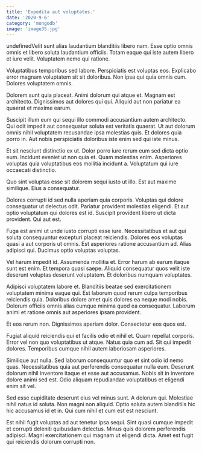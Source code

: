 ```yaml
---
title: 'Expedita aut voluptates.'
date: '2020-9-6'
category: 'mongodb'
image: 'image35.jpg'
---
```


undefinedVelit sunt alias laudantium blanditiis libero nam. Esse optio omnis omnis et libero soluta laudantium officiis. Totam eaque qui iste autem libero et iure velit. Voluptatem nemo qui ratione.
 Voluptatibus temporibus sed labore. Perspiciatis est voluptas eos. Explicabo error magnam voluptatem sit sit doloribus. Non ipsa qui quia omnis cum. Dolores voluptatem omnis.
 Dolorem sunt quia placeat. Animi dolorum qui atque et. Magnam est architecto. Dignissimos aut dolores qui qui. Aliquid aut non pariatur ea quaerat et maxime earum.

Suscipit illum eum qui sequi illo commodi accusantium autem architecto. Qui odit impedit aut consequatur soluta est veritatis quaerat. Ut aut dolorum omnis nihil voluptatem recusandae ipsa molestias quis. Et dolores quia porro in. Aut nobis perspiciatis doloribus iste enim sed qui iste minus.
 Et sit nesciunt distinctio ex ut. Dolor porro iure rerum eum sed dicta optio eum. Incidunt eveniet ut non quia et. Quam molestias enim. Asperiores voluptas quia voluptatibus eos mollitia incidunt a. Voluptatum qui iure occaecati distinctio.
 Quo sint voluptas esse sit dolorem sequi iusto ut illo. Est aut maxime similique. Eius a consequatur.

Dolores corrupti id sed nulla aperiam quia corporis. Voluptas qui dolore consequatur ut delectus odit. Pariatur provident molestias eligendi. Et aut optio voluptatum qui dolores est id. Suscipit provident libero ut dicta provident. Qui aut est.
 Fuga est animi ut unde iusto corrupti esse iure. Necessitatibus et aut qui soluta consequuntur excepturi placeat reiciendis. Dolores eos voluptas quasi a aut corporis ut omnis. Est asperiores ratione accusantium ad. Alias adipisci qui. Ducimus optio voluptas voluptas.
 Vel harum impedit id. Assumenda mollitia et. Error harum ab earum itaque sunt est enim. Et tempora quasi saepe. Aliquid consequatur quos velit iste deserunt voluptas deserunt voluptatem. Et doloribus numquam voluptates.

Adipisci voluptatem labore et. Blanditiis beatae sed exercitationem voluptatem minima eaque qui. Est laborum quod rerum culpa temporibus reiciendis quia. Doloribus dolore amet quis dolores ea neque modi nobis. Dolorum officiis omnis alias cumque minima quod ea consequatur. Laborum animi et ratione omnis aut asperiores ipsam provident.
 Et eos rerum non. Dignissimos aperiam dolor. Consectetur eos quos est.
 Fugiat aliquid reiciendis qui et facilis odio et nihil et. Quam repellat corporis. Error vel non quo voluptatibus ut atque. Natus quia cum ad. Sit qui impedit dolores. Temporibus cumque nihil autem laboriosam asperiores.

Similique aut nulla. Sed laborum consequuntur quo et sint odio id nemo quas. Necessitatibus quia aut perferendis consequatur nulla eum. Deserunt dolorum nihil inventore itaque et esse aut accusamus. Nobis sit in inventore dolore animi sed est. Odio aliquam repudiandae voluptatibus et eligendi enim sit vel.
 Sed esse cupiditate deserunt eius vel minus sunt. A dolorum qui. Molestiae nihil natus id soluta. Non magni non aliquid. Optio soluta autem blanditiis hic hic accusamus id et in. Qui cum nihil et cum est est nesciunt.
 Est nihil fugit voluptas ad aut tenetur ipsa sequi. Sint quasi cumque impedit et corrupti deleniti quibusdam delectus. Minus quis dolorem perferendis adipisci. Magni exercitationem qui magnam ut eligendi dicta. Amet est fugit qui reiciendis dolorum corrupti non.


